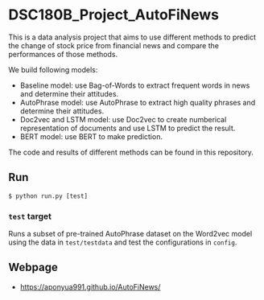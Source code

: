 # DSC180B_Project_AutoFiNews

This is a data analysis project that aims to use different methods to predict the change of stock price from financial news and compare the performances of those methods.

We build following models:
- Baseline model: use Bag-of-Words to extract frequent words in news and determine their attitudes.
- AutoPhrase model: use AutoPhrase to extract high quality phrases and determine their attitudes.
- Doc2vec and LSTM model: use Doc2vec to create numberical representation of documents and use LSTM to predict the result.
- BERT model: use BERT to make prediction.

The code and results of different methods can be found in this repository.

## Run
```
$ python run.py [test]
```

### `test` target
Runs a subset of pre-trained AutoPhrase dataset on the Word2vec model using the data in `test/testdata` and test the configurations in `config`.



## Webpage
* https://aponyua991.github.io/AutoFiNews/

